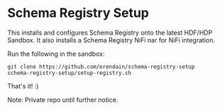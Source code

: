 # Schema Registry Setup

This installs and configures Schema Registry onto the latest HDF/HDP Sandbox.  It also installs a Schema Registry NiFi nar for NiFi integration.

Run the following in the sandbox:
```
git clone https://github.com/orendain/schema-registry-setup
schema-registry-setup/setup-registry.sh
```

That's it! :)

Note: Private repo until further notice.
